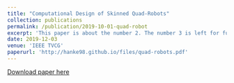 ```yaml
---
title: "Computational Design of Skinned Quad-Robots"
collection: publications
permalink: /publication/2019-10-01-quad-robot
excerpt: 'This paper is about the number 2. The number 3 is left for future work.'
date: 2019-12-03
venue: 'IEEE TVCG'
paperurl: 'http://hanke98.github.io/files/quad-robots.pdf'
---
```

[Download paper here](http://academicpages.github.io/files/quad-robots.pdf)
